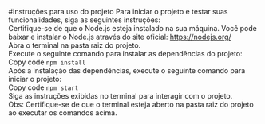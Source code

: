 #Instruções para uso do projeto
Para iniciar o projeto e testar suas funcionalidades, siga as seguintes instruções:
<br/>
Certifique-se de que o Node.js esteja instalado na sua máquina. Você pode baixar e instalar o Node.js através do site oficial: https://nodejs.org/
<br/>
Abra o terminal na pasta raiz do projeto.
<br/>
Execute o seguinte comando para instalar as dependências do projeto:
<br/>
Copy code
```npm install```
<br/>
Após a instalação das dependências, execute o seguinte comando para iniciar o projeto:
<br/>
Copy code
```npm start```
<br/>
Siga as instruções exibidas no terminal para interagir com o projeto.
<br/>
Obs: Certifique-se de que o terminal esteja aberto na pasta raiz do projeto ao executar os comandos acima.
